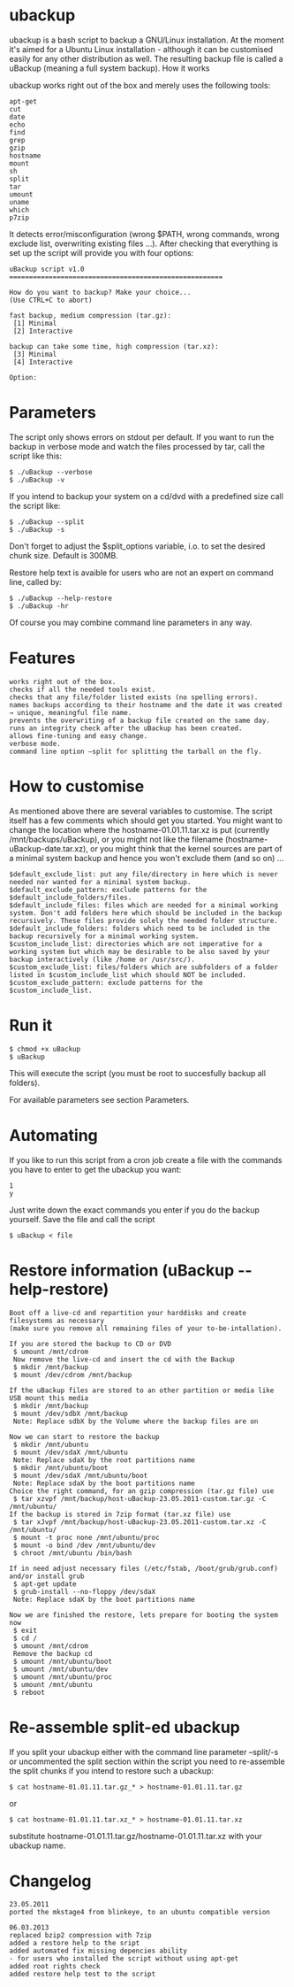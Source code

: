 # ubackup

ubackup is a bash script to backup a GNU/Linux installation. At the moment it's aimed for a Ubuntu Linux installation - although it can be customised easily for any other distribution as well. The resulting backup file is called a uBackup (meaning a full system backup).
How it works

ubackup works right out of the box and merely uses the following tools:

	apt-get
	cut
	date
	echo
	find
	grep
	gzip
	hostname
	mount
	sh
	split
	tar
	umount
	uname
	which
	p7zip

It detects error/misconfiguration (wrong $PATH, wrong commands, wrong exclude list, overwriting existing files …). After checking that everything is set up the script will provide you with four options:

	uBackup script v1.0
	======================================================
	 
	How do you want to backup? Make your choice...
	(Use CTRL+C to abort)
	 
	fast backup, medium compression (tar.gz):
	 [1] Minimal
	 [2] Interactive
	  
	backup can take some time, high compression (tar.xz):
	 [3] Minimal
	 [4] Interactive
	 
	Option: 


# Parameters

The script only shows errors on stdout per default. If you want to run the backup in verbose mode and watch the files processed by tar, call the script like this:

	$ ./uBackup --verbose
	$ ./uBackup -v

If you intend to backup your system on a cd/dvd with a predefined size call the script like:

	$ ./uBackup --split
	$ ./uBackup -s

Don't forget to adjust the $split_options variable, i.o. to set the desired chunk size. Default is 300MB.

Restore help text is avaible for users who are not an expert on command line, called by:

	$ ./uBackup --help-restore
	$ ./uBackup -hr

Of course you may combine command line parameters in any way.


# Features

	works right out of the box.
	checks if all the needed tools exist.
	checks that any file/folder listed exists (no spelling errors).
	names backups according to their hostname and the date it was created → unique, meaningful file name.
	prevents the overwriting of a backup file created on the same day.
	runs an integrity check after the uBackup has been created.
	allows fine-tuning and easy change.
	verbose mode.
	command line option –split for splitting the tarball on the fly.


# How to customise

As mentioned above there are several variables to customise. The script itself has a few comments which should get you started. You might want to change the location where the hostname-01.01.11.tar.xz is put (currently /mnt/backups/uBackup), or you might not like the filename (hostname-uBackup-date.tar.xz), or you might think that the kernel sources are part of a minimal system backup and hence you won't exclude them (and so on) …

	$default_exclude_list: put any file/directory in here which is never needed nor wanted for a minimal system backup.
	$default_exclude_pattern: exclude patterns for the $default_include_folders/files.
	$default_include_files: files which are needed for a minimal working system. Don't add folders here which should be included in the backup recursively. These files provide solely the needed folder structure.
	$default_include_folders: folders which need to be included in the backup recursively for a minimal working system.
	$custom_include_list: directories which are not imperative for a working system but which may be desirable to be also saved by your backup interactively (like /home or /usr/src/).
	$custom_exclude_list: files/folders which are subfolders of a folder listed in $custom_include_list which should NOT be included.
	$custom_exclude_pattern: exclude patterns for the $custom_include_list.


# Run it

	$ chmod +x uBackup
	$ uBackup

This will execute the script (you must be root to succesfully backup all folders).

For available parameters see section Parameters.


# Automating

If you like to run this script from a cron job create a file with the commands you have to enter to get the ubackup you want:

	1
	y

Just write down the exact commands you enter if you do the backup yourself. Save the file and call the script

	$ uBackup < file


# Restore information (uBackup --help-restore)

	Boot off a live-cd and repartition your harddisks and create filesystems as necessary
	(make sure you remove all remaining files of your to-be-intallation).
	 
	If you are stored the backup to CD or DVD
	 $ umount /mnt/cdrom
	 Now remove the live-cd and insert the cd with the Backup
	 $ mkdir /mnt/backup
	 $ mount /dev/cdrom /mnt/backup
	 
	If the uBackup files are stored to an other partition or media like USB mount this media
	 $ mkdir /mnt/backup
	 $ mount /dev/sdbX /mnt/backup
	 Note: Replace sdbX by the Volume where the backup files are on
	 
	Now we can start to restore the backup
	 $ mkdir /mnt/ubuntu
	 $ mount /dev/sdaX /mnt/ubuntu
	 Note: Replace sdaX by the root partitions name
	 $ mkdir /mnt/ubuntu/boot
	 $ mount /dev/sdaX /mnt/ubuntu/boot
	 Note: Replace sdaX by the boot partitions name
	Choice the right command, for an gzip compression (tar.gz file) use
	 $ tar xzvpf /mnt/backup/host-uBackup-23.05.2011-custom.tar.gz -C /mnt/ubuntu/
	If the backup is stored in 7zip format (tar.xz file) use
	 $ tar xJvpf /mnt/backup/host-uBackup-23.05.2011-custom.tar.xz -C /mnt/ubuntu/
	 $ mount -t proc none /mnt/ubuntu/proc
	 $ mount -o bind /dev /mnt/ubuntu/dev
	 $ chroot /mnt/ubuntu /bin/bash
	 
	If in need adjust necessary files (/etc/fstab, /boot/grub/grub.conf) and/or install grub
	 $ apt-get update
	 $ grub-install --no-floppy /dev/sdaX
	 Note: Replace sdaX by the boot partitions name
	 
	Now we are finished the restore, lets prepare for booting the system now 
	 $ exit
	 $ cd /
	 $ umount /mnt/cdrom
	 Remove the backup cd
	 $ umount /mnt/ubuntu/boot
	 $ umount /mnt/ubuntu/dev
	 $ umount /mnt/ubuntu/proc
	 $ umount /mnt/ubuntu
	 $ reboot


# Re-assemble split-ed ubackup

If you split your ubackup either with the command line parameter –split/-s or uncommented the split section within the script you need to re-assemble the split chunks if you intend to restore such a ubackup:

	$ cat hostname-01.01.11.tar.gz_* > hostname-01.01.11.tar.gz

or

	$ cat hostname-01.01.11.tar.xz_* > hostname-01.01.11.tar.xz

substitute hostname-01.01.11.tar.gz/hostname-01.01.11.tar.xz with your ubackup name.


# Changelog

	23.05.2011
	ported the mkstage4 from blinkeye, to an ubuntu compatible version
	 
	06.03.2013
	replaced bzip2 compression with 7zip
	added a restore help to the sript
	added automated fix missing depencies ability
	- for users who installed the script without using apt-get
	added root rights check
	added restore help test to the script
